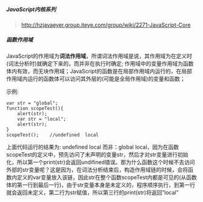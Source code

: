 ##### JavaScript内核系列
>http://hzjavaeyer.group.iteye.com/group/wiki/2271-JavaScript-Core

##### 函数作用域
JavaScript的作用域为**词法作用域**，所谓词法作用域是说，其作用域为在定义时(词法分析时)就确定下来的，而并非在执行时确定;
作用域中的变量作用域为函数体内有效，而无块作用域；JavaScript的函数是在局部作用域内运行的，在局部作用域内运行的函数体可以访问其外层的(可能是全局作用域)的变量和函数；

示例:
```
var str = "global";  
function scopeTest(){  
    alert(str);  
    var str = "local";  
    alert(str);  
}     
scopeTest();    //undefined  local
```
上面代码运行的结果为: undefined  local 而非：global  local，因为在函数scopeTest的定义中，预先访问了未声明的变量str，然后才对str变量进行初始化，所以第一个print(str)会返回undifined错误。那为什么函数这个时候不去访问外部的str变量呢？这是因为，在词法分析结束后，构造作用域链的时候，会将函数内定义的var变量放入该链，因此str在整个函数scopeTest内都是可见的(从函数体的第一行到最后一行)，由于str变量本身是未定义的，程序顺序执行，到第一行就会返回未定义，第二行为str赋值，所以第三行的print(str)将返回”local”
